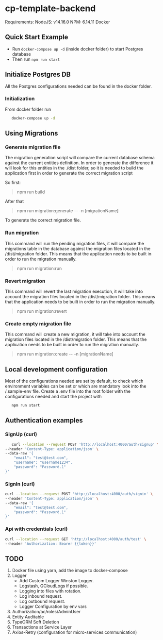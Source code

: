 # cp-template-backend

Requirements:
NodeJS: v14.16.0
NPM: 6.14.11
Docker

## Quick Start Example

- Run `docker-compose up -d` (inside docker folder) to start Postgres database
- Then run `npm run start`

## Initialize Postgres DB

All the Postgres configurations needed can be found in the docker folder.

### Initialization

From docker folder run

```sh
   docker-compose up -d
```

## Using Migrations

### Generate migration file

The migration generation script will compare the current database schema against the current entities definition.
In order to generate the difference it will look for this entities in the ./dist folder, so it is needed to
build the application first in order to generate the correct migration script

So first:

> npm run build

After that

> npm run migration:generate -- -n [migrationName]

To generate the correct migration file.

### Run migration

This command will run the pending migration files, it will compare the migrations table in the database against the
migration files located in the /dist/migration folder. This means that the application needs to be built in order to
run the migration manually.

> npm run migration:run

### Revert migration

This command will revert the last migration execution, it will take into account the migration files located in the /dist/migration folder. This means that the application needs to be built in order to run the migration manually.

> npm run migration:revert

### Create empty migration file

This command will create a new migration, it will take into account the migration files located in the /dist/migration folder. This means that the application needs to be built in order to run the migration manually.

> npm run migration:create -- -n [migrationName]

## Local development configuration

Most of the configurations needed are set by default, to check which environment variables can be set or which are
mandatory look into the /.sample-env file. Create a .env file into the root folder with the configurations needed
and start the project with

```sh
   npm run start
```

## Authentication examples

### SignUp (curl)

```sh
   curl --location --request POST 'http://localhost:4000/auth/signup' \
--header 'Content-Type: application/json' \
--data-raw '{
    "email": "test@test.com",
    "username": "username1234",
    "password": "Password.1"
}'
```

### SignIn (curl)

```sh
curl --location --request POST 'http://localhost:4000/auth/signin' \
--header 'Content-Type: application/json' \
--data-raw '{
    "email": "test@test.com",
    "password": "Password.1"
}'
```

### Api with credentials (curl)

```sh
curl --location --request GET 'http://localhost:4000/auth/test' \
--header 'Authorization: Bearer {{token}}'
```

## TODO

1. Docker file using yarn, add the image to docker-compose
2. Logger
   - Add Custom Logger Winston Logger.
   - Logstash, GCloudLogs if possible.
   - Logging into files with rotation.
   - Log inbound request.
   - Log outbound request.
   - Logger Configuration by env vars
3. Authorization/ac/roles/AdminUser
4. Entity Auditable
5. TypeORM Soft Deletion
6. Transactions at Service Layer
7. Axios-Retry (configuration for micro-services communication)
